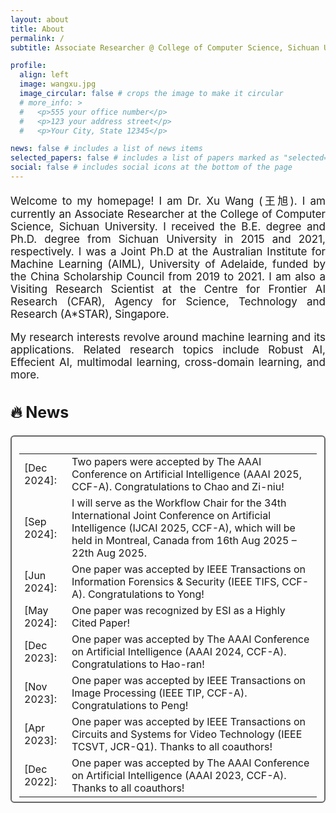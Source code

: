 ```yaml
---
layout: about
title: About
permalink: /
subtitle: Associate Researcher @ College of Computer Science, Sichuan University

profile:
  align: left
  image: wangxu.jpg
  image_circular: false # crops the image to make it circular
  # more_info: >
  #   <p>555 your office number</p>
  #   <p>123 your address street</p>
  #   <p>Your City, State 12345</p>

news: false # includes a list of news items
selected_papers: false # includes a list of papers marked as "selected={true}"
social: false # includes social icons at the bottom of the page
---
```


<div class="boxmine" style="width:100%;">
<p align="justify" style="font-size: 17px;">
Welcome to my homepage! I am Dr. Xu Wang (王旭). I am currently an Associate Researcher at the College of Computer Science, Sichuan University. I received the B.E. degree and Ph.D. degree from Sichuan University in 2015 and 2021, respectively. I was a Joint Ph.D at the Australian Institute for Machine Learning (AIML), University of Adelaide, funded by the China Scholarship Council from 2019 to 2021. I am also a Visiting Research Scientist at the Centre for Frontier AI Research (CFAR), Agency for Science, Technology and Research (A*STAR), Singapore.
</p>

<p align="justify" style="font-size: 17px;">
My research interests revolve around machine learning and its applications. Related research topics include Robust AI, Effecient AI, multimodal learning, cross-domain learning, and more. 
<a href="https://scholar.google.com/citations?user=XTOXhy4AAAAJ&hl=en"></a> 
</p>
</div>

<!-- 🔥 <strong style="font-size: 20px;"> News </strong>
<ul style="text-align: justify; margin: 0; padding: 0;">
    <li>[Dec 2024] Two papers were accepted by The AAAI Conference on Artificial Intelligence (AAAI 2025, CCF-A). Congratulations to Chao and Zi-niu!</li>
    <li>[Sep 2024] I will serve as the Workflow Chair for the 34th International Joint Conference on Artificial Intelligence (IJCAI 2025, CCF-A), which will be held in Montreal, Canada from 16th Aug 2025 – 22th Aug 2025.</li>
    <li>[Jun 2024] One paper was accepted by IEEE Transactions on Information Forensics & Security (IEEE TIFS, CCF-A). Congratulations to Yong!</li>
    <li>[May 2024] One paper was recognized by ESI as a Highly Cited Paper!</li>
    <li>[Dec 2023] One paper was accepted by The AAAI Conference on Artificial Intelligence (AAAI 2024, CCF-A). Congratulations to Hao-ran!</li>
    <li>[Nov 2023] One paper was accepted by IEEE Transactions on Image Processing (IEEE TIP, CCF-A). Congratulations to Peng!</li>
    <li>[Apr 2023] One paper was accepted by IEEE Transactions on Circuits and Systems for Video Technology (IEEE TCSVT, JCR-Q1). Thanks to all coauthors!</li>
    <li>[Dec 2022] One paper was accepted by The AAAI Conference on Artificial Intelligence (AAAI 2023, CCF-A). Thanks to all coauthors!</li>
</ul> -->


<div class="page-header"><h2 id="textbook" style="font-size:25px;">🔥 News</h2></div>
<p style="margin:15px 0px 0px 0px;"></p>

<div class="panel" style="padding:11px 12px 6px 12px; border-radius:6px; border-style: solid; border-width:2px; border-color: #666666;">
<div class="media">
<table class="table table-borderless">
<tbody>
<ul style="text-align: justify; margin: 0; padding: 0;">
<tr><td width="60">[Dec 2024]:</td><td>Two papers were accepted by The AAAI Conference on Artificial Intelligence (AAAI 2025, CCF-A). Congratulations to Chao and Zi-niu!</td></tr> 

<tr><td width="60">[Sep 2024]:</td><td>I will serve as the Workflow Chair for the 34th International Joint Conference on Artificial Intelligence (IJCAI 2025, CCF-A), which will be held in Montreal, Canada from 16th Aug 2025 – 22th Aug 2025.</strong> </td></tr> 

<tr><td width="50">[Jun 2024]:</td><td>One paper was accepted by IEEE Transactions on Information Forensics & Security (IEEE TIFS, CCF-A). Congratulations to Yong!</td></tr> 

<tr><td width="50">[May 2024]:</td><td>One paper was recognized by ESI as a Highly Cited Paper!</td></tr> 

<tr><td width="50">[Dec 2023]:</td><td>One paper was accepted by The AAAI Conference on Artificial Intelligence (AAAI 2024, CCF-A). Congratulations to Hao-ran!</td></tr> 

<tr><td width="50">[Nov 2023]:</td><td>One paper was accepted by IEEE Transactions on Image Processing (IEEE TIP, CCF-A). Congratulations to Peng!</td></tr> 

<tr><td width="50">[Apr 2023]:</td><td>One paper was accepted by IEEE Transactions on Circuits and Systems for Video Technology (IEEE TCSVT, JCR-Q1). Thanks to all coauthors!</td></tr> 

<tr><td width="60">[Dec 2022]:</td><td>One paper was accepted by The AAAI Conference on Artificial Intelligence (AAAI 2023, CCF-A). Thanks to all coauthors!</td></tr> 
</ul>
</tbody></table>
<p style="margin:-15px 0px 0px 0px;"></p>
</div>
</div> 

